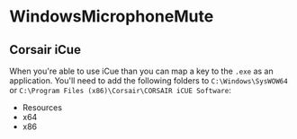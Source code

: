 # WindowsMicrophoneMute
## Corsair iCue
When you're able to use iCue than you can map a key to the `.exe` as an application.
You'll need to add the following folders to `C:\Windows\SysWOW64` or `C:\Program Files (x86)\Corsair\CORSAIR iCUE Software`:
- Resources
- x64
- x86